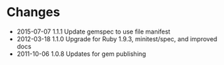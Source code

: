 # Changes

* 2015-07-07 1.1.1 Update gemspec to use file manifest
* 2012-03-18 1.1.0 Upgrade for Ruby 1.9.3, minitest/spec, and improved docs
* 2011-10-06 1.0.8 Updates for gem publishing
